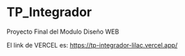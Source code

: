 # TP_Integrador
 Proyecto Final del Modulo Diseño WEB


El link de VERCEL es: https://tp-integrador-lilac.vercel.app/
